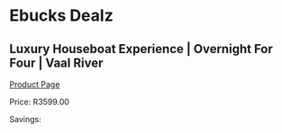 
# Ebucks Dealz
## Luxury Houseboat Experience | Overnight For Four | Vaal River
[Product Page](https://www.ebucks.com/web/shop/productSelected.do?prodId=342602868&catId=714893646)

Price: R3599.00

Savings: 


	